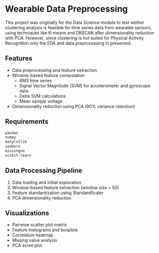 # Wearable Data Preprocessing

This project was originally for the Data Science module to test wether clustering analysis is feasible for time series data from wearable sensors, using techniques like K-means and DBSCAN after dimensionality reduction with PCA.
However, since clustering is not suited for Physical Activity Recognition only the EDA and data preprocessing in presented.

## Features

- Data preprocessing and feature extraction
- Window-based feature computation
  - RMS time series
  - Signal Vector Magnitude (SVM) for accelerometer and gyroscope data
  - Delta SVM calculations
  - Mean sample voltage
- Dimensionality reduction using PCA (90% variance retention)


## Requirements

```python
pandas
numpy
matplotlib
seaborn
missingno
scikit-learn
```

## Data Processing Pipeline

1. Data loading and initial exploration
2. Window-based feature extraction (window size = 50)
3. Feature standardization using StandardScaler
4. PCA dimensionality reduction

## Visualizations

- Pairwise scatter plot matrix
- Feature histograms and boxplots
- Correlation heatmap
- Missing value analysis
- PCA scree plot
